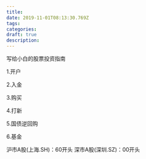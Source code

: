 ```yaml
---
title:  
date: 2019-11-01T08:13:30.769Z
tags: 
categories:
draft: true
description: 
---
```


写给小白的股票投资指南

1.开户

2.入金

3.购买

4.打新

5.国债逆回购

6.基金





沪市A股(上海.SH)：60开头
深市A股(深圳.SZ)：00开头

